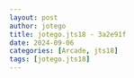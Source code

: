 ```yaml
---
layout: post
author: jotego
title: jotego.jts18 - 3a2e91f
date: 2024-09-06
categories: [Arcade, jts18]
tags: [jotego.jts18]
---
```


